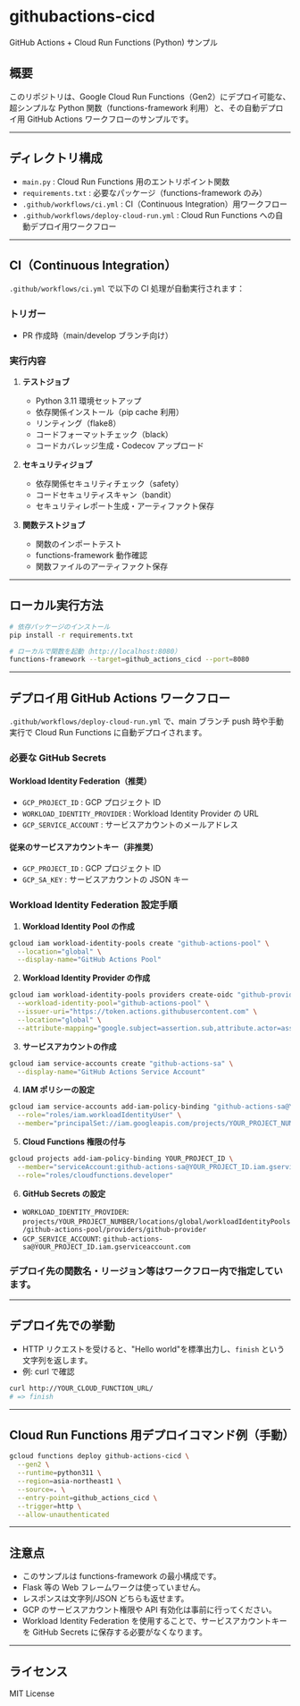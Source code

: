 # githubactions-cicd

GitHub Actions + Cloud Run Functions (Python) サンプル

## 概要

このリポジトリは、Google Cloud Run Functions（Gen2）にデプロイ可能な、超シンプルな Python 関数（functions-framework 利用）と、その自動デプロイ用 GitHub Actions ワークフローのサンプルです。

---

## ディレクトリ構成

- `main.py` : Cloud Run Functions 用のエントリポイント関数
- `requirements.txt` : 必要なパッケージ（functions-framework のみ）
- `.github/workflows/ci.yml` : CI（Continuous Integration）用ワークフロー
- `.github/workflows/deploy-cloud-run.yml` : Cloud Run Functions への自動デプロイ用ワークフロー

---

## CI（Continuous Integration）

`.github/workflows/ci.yml` で以下の CI 処理が自動実行されます：

### トリガー

- PR 作成時（main/develop ブランチ向け）

### 実行内容

1. **テストジョブ**

   - Python 3.11 環境セットアップ
   - 依存関係インストール（pip cache 利用）
   - リンティング（flake8）
   - コードフォーマットチェック（black）
   - コードカバレッジ生成・Codecov アップロード

2. **セキュリティジョブ**

   - 依存関係セキュリティチェック（safety）
   - コードセキュリティスキャン（bandit）
   - セキュリティレポート生成・アーティファクト保存

3. **関数テストジョブ**
   - 関数のインポートテスト
   - functions-framework 動作確認
   - 関数ファイルのアーティファクト保存

---

## ローカル実行方法

```bash
# 依存パッケージのインストール
pip install -r requirements.txt

# ローカルで関数を起動（http://localhost:8080）
functions-framework --target=github_actions_cicd --port=8080
```

---

## デプロイ用 GitHub Actions ワークフロー

`.github/workflows/deploy-cloud-run.yml` で、main ブランチ push 時や手動実行で Cloud Run Functions に自動デプロイされます。

### 必要な GitHub Secrets

#### Workload Identity Federation（推奨）

- `GCP_PROJECT_ID` : GCP プロジェクト ID
- `WORKLOAD_IDENTITY_PROVIDER` : Workload Identity Provider の URL
- `GCP_SERVICE_ACCOUNT` : サービスアカウントのメールアドレス

#### 従来のサービスアカウントキー（非推奨）

- `GCP_PROJECT_ID` : GCP プロジェクト ID
- `GCP_SA_KEY` : サービスアカウントの JSON キー

### Workload Identity Federation 設定手順

1. **Workload Identity Pool の作成**

```bash
gcloud iam workload-identity-pools create "github-actions-pool" \
  --location="global" \
  --display-name="GitHub Actions Pool"
```

2. **Workload Identity Provider の作成**

```bash
gcloud iam workload-identity-pools providers create-oidc "github-provider" \
  --workload-identity-pool="github-actions-pool" \
  --issuer-uri="https://token.actions.githubusercontent.com" \
  --location="global" \
  --attribute-mapping="google.subject=assertion.sub,attribute.actor=assertion.actor,attribute.repository=assertion.repository"
```

3. **サービスアカウントの作成**

```bash
gcloud iam service-accounts create "github-actions-sa" \
  --display-name="GitHub Actions Service Account"
```

4. **IAM ポリシーの設定**

```bash
gcloud iam service-accounts add-iam-policy-binding "github-actions-sa@YOUR_PROJECT_ID.iam.gserviceaccount.com" \
  --role="roles/iam.workloadIdentityUser" \
  --member="principalSet://iam.googleapis.com/projects/YOUR_PROJECT_NUMBER/locations/global/workloadIdentityPools/github-actions-pool/attribute.repository/YOUR_GITHUB_REPO"
```

5. **Cloud Functions 権限の付与**

```bash
gcloud projects add-iam-policy-binding YOUR_PROJECT_ID \
  --member="serviceAccount:github-actions-sa@YOUR_PROJECT_ID.iam.gserviceaccount.com" \
  --role="roles/cloudfunctions.developer"
```

6. **GitHub Secrets の設定**

- `WORKLOAD_IDENTITY_PROVIDER`: `projects/YOUR_PROJECT_NUMBER/locations/global/workloadIdentityPools/github-actions-pool/providers/github-provider`
- `GCP_SERVICE_ACCOUNT`: `github-actions-sa@YOUR_PROJECT_ID.iam.gserviceaccount.com`

### デプロイ先の関数名・リージョン等はワークフロー内で指定しています。

---

## デプロイ先での挙動

- HTTP リクエストを受けると、"Hello world"を標準出力し、`finish` という文字列を返します。
- 例: curl で確認

```bash
curl http://YOUR_CLOUD_FUNCTION_URL/
# => finish
```

---

## Cloud Run Functions 用デプロイコマンド例（手動）

```bash
gcloud functions deploy github-actions-cicd \
  --gen2 \
  --runtime=python311 \
  --region=asia-northeast1 \
  --source=. \
  --entry-point=github_actions_cicd \
  --trigger=http \
  --allow-unauthenticated
```

---

## 注意点

- このサンプルは functions-framework の最小構成です。
- Flask 等の Web フレームワークは使っていません。
- レスポンスは文字列/JSON どちらも返せます。
- GCP のサービスアカウント権限や API 有効化は事前に行ってください。
- Workload Identity Federation を使用することで、サービスアカウントキーを GitHub Secrets に保存する必要がなくなります。

---

## ライセンス

MIT License
